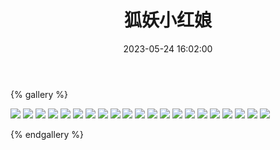 ﻿---
title: 狐妖小红娘
date: 2023-05-24 16:02:00
comments: false
---

{% gallery %}

![](https://fastly.jsdelivr.net/gh/1405720461/images@master/Fox_Spirit_Matchmaker/1.webp)
![](https://fastly.jsdelivr.net/gh/1405720461/images@master/Fox_Spirit_Matchmaker/2.webp)
![](https://fastly.jsdelivr.net/gh/1405720461/images@master/Fox_Spirit_Matchmaker/3.webp)
![](https://fastly.jsdelivr.net/gh/1405720461/images@master/Fox_Spirit_Matchmaker/4.webp)
![](https://fastly.jsdelivr.net/gh/1405720461/images@master/Fox_Spirit_Matchmaker/5.webp)
![](https://fastly.jsdelivr.net/gh/1405720461/images@master/Fox_Spirit_Matchmaker/6.webp)
![](https://fastly.jsdelivr.net/gh/1405720461/images@master/Fox_Spirit_Matchmaker/7.webp)
![](https://fastly.jsdelivr.net/gh/1405720461/images@master/Fox_Spirit_Matchmaker/8.webp)
![](https://fastly.jsdelivr.net/gh/1405720461/images@master/Fox_Spirit_Matchmaker/9.webp)
![](https://fastly.jsdelivr.net/gh/1405720461/images@master/Fox_Spirit_Matchmaker/10.webp)
![](https://fastly.jsdelivr.net/gh/1405720461/images@master/Fox_Spirit_Matchmaker/11.webp)
![](https://fastly.jsdelivr.net/gh/1405720461/images@master/Fox_Spirit_Matchmaker/12.webp)
![](https://fastly.jsdelivr.net/gh/1405720461/images@master/Fox_Spirit_Matchmaker/13.webp)
![](https://fastly.jsdelivr.net/gh/1405720461/images@master/Fox_Spirit_Matchmaker/14.webp)
![](https://fastly.jsdelivr.net/gh/1405720461/images@master/Fox_Spirit_Matchmaker/15.webp)
![](https://fastly.jsdelivr.net/gh/1405720461/images@master/Fox_Spirit_Matchmaker/16.webp)
![](https://fastly.jsdelivr.net/gh/1405720461/images@master/Fox_Spirit_Matchmaker/17.webp)
![](https://fastly.jsdelivr.net/gh/1405720461/images@master/Fox_Spirit_Matchmaker/18.webp)
![](https://fastly.jsdelivr.net/gh/1405720461/images@master/Fox_Spirit_Matchmaker/19.webp)
![](https://fastly.jsdelivr.net/gh/1405720461/images@master/Fox_Spirit_Matchmaker/20.webp)
![](https://fastly.jsdelivr.net/gh/1405720461/images@master/Fox_Spirit_Matchmaker/21.webp)

{% endgallery %}

